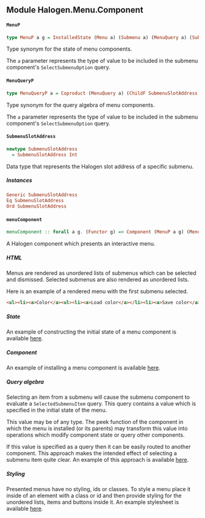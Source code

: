 ## Module Halogen.Menu.Component

#### `MenuP`

``` purescript
type MenuP a g = InstalledState (Menu a) (Submenu a) (MenuQuery a) (SubmenuQuery a) g SubmenuSlotAddress
```

Type synonym for the state of menu components.

The `a` parameter represents the type of value to be included in the
submenu component's `SelectSubmenuOption` query.

#### `MenuQueryP`

``` purescript
type MenuQueryP a = Coproduct (MenuQuery a) (ChildF SubmenuSlotAddress (SubmenuQuery a))
```

Type synonym for the query algebra of menu components.

The `a` parameter represents the type of value to be included in the
submenu component's `SelectSubmenuOption` query.

#### `SubmenuSlotAddress`

``` purescript
newtype SubmenuSlotAddress
  = SubmenuSlotAddress Int
```

Data type that represents the Halogen slot address of a specific submenu.

##### Instances
``` purescript
Generic SubmenuSlotAddress
Eq SubmenuSlotAddress
Ord SubmenuSlotAddress
```

#### `menuComponent`

``` purescript
menuComponent :: forall a g. (Functor g) => Component (MenuP a g) (MenuQueryP a) g
```

A Halogen component which presents an interactive menu.

##### HTML
Menus are rendered as unordered lists of submenus which can be selected and
dismissed. Selected submenus are also rendered as unordered lists.

Here is an example of a rendered menu with the first submenu selected.

```HTML
<ul><li><a>Color</a><ul><li><a>Load color</a></li><li><a>Save color</a></li></ul></li><li><div><a>Edit</a></div></li></ul>
```

##### State
An example of constructing the initial state of a menu component is
available
[here](https://github.com/beckyconning/color-editor/blob/master/src/ColorEditorMenu/Component/State.purs#L8).

##### Component
An example of installing a menu component is available
[here](https://github.com/beckyconning/color-editor/blob/master/src/ColorEditor/Component.purs#L79).

##### Query algebra
Selecting an item from a submenu will cause the submenu component to
evaluate a `SelectedSubmenuItem` query. This query contains a value which
is specified in the initial state of the menu.

This value may be of any type. The peek function of the component in which
the menu is installed (or its parents) may transform this value into
operations which modify component state or query other components.

If this value is specified as a query then it can be easily routed to
another component. This approach makes the intended effect of selecting a
submenu item quite clear. An example of this approach is available
[here](https://github.com/beckyconning/color-editor/blob/master/src/ColorEditor/Component.purs#L79).

##### Styling
Presented menus have no styling, ids or classes. To style a menu place it
inside of an element with a class or id and then provide styling for the
unordered lists, items and buttons inside it. An example stylesheet is
available
[here](https://github.com/beckyconning/color-editor/blob/master/stylesheet.css).


